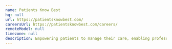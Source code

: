 ```yaml
---
name: Patients Know Best
hq: null
url: https://patientsknowbest.com/
careersUrl: https://patientsknowbest.com/careers/
remoteModel: null
timezone: null
description: Empowering patients to manage their care, enabling professionals to share information while improving efficiencies for payers.
---
```

